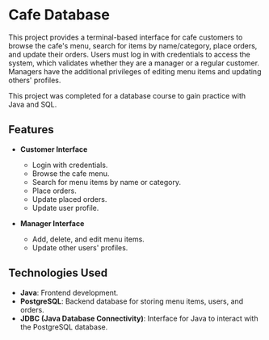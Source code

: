 # Cafe Database

This project provides a terminal-based interface for cafe customers to browse the cafe's menu, search for items by name/category, place orders, and update their orders. Users must log in with credentials to access the system, which validates whether they are a manager or a regular customer. Managers have the additional privileges of editing menu items and updating others' profiles.

This project was completed for a database course to gain practice with Java and SQL.

## Features

- **Customer Interface**
  - Login with credentials.
  - Browse the cafe menu.
  - Search for menu items by name or category.
  - Place orders.
  - Update placed orders.
  - Update user profile.

- **Manager Interface**
  - Add, delete, and edit menu items.
  - Update other users' profiles.

## Technologies Used

- **Java**: Frontend development.
- **PostgreSQL**: Backend database for storing menu items, users, and orders.
- **JDBC (Java Database Connectivity)**: Interface for Java to interact with the PostgreSQL database.
